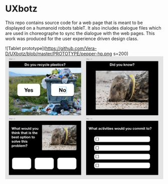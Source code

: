 # UXbotz
This repo contains source code for a web page that is meant to be displayed on a humanoid robots tableT. It also includes dialogue files which are used in choreographe to sync the dialogue with the web pages. 
This work was produced for the user experience driven design class.

![Tablet prototype](https://github.com/Vera-D/UXbotz/blob/master/PROTOTYPE/pepper-hp.png s=200)
![Tablet prototype](https://github.com/Vera-D/UXbotz/blob/master/PROTOTYPE/design-guide.png)
